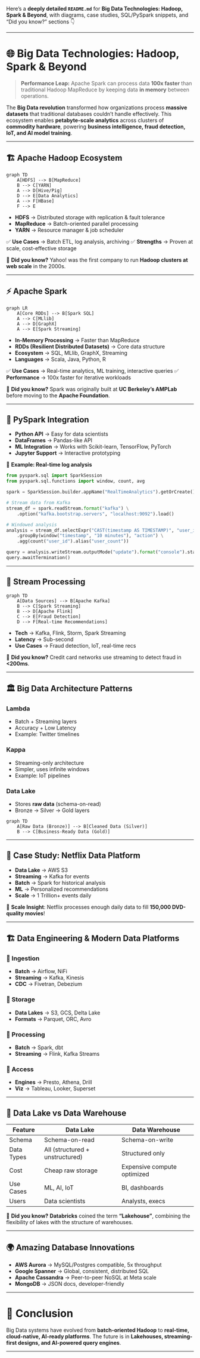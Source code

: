 Here’s a **deeply detailed `README.md`** for **Big Data Technologies: Hadoop, Spark & Beyond**, with diagrams, case studies, SQL/PySpark snippets, and “Did you know?” sections 👇

---

# 🌐 Big Data Technologies: Hadoop, Spark & Beyond

> **Performance Leap:**
> Apache Spark can process data **100x faster** than traditional Hadoop MapReduce by keeping data **in memory** between operations.

The **Big Data revolution** transformed how organizations process **massive datasets** that traditional databases couldn’t handle effectively.
This ecosystem enables **petabyte-scale analytics** across clusters of **commodity hardware**, powering **business intelligence, fraud detection, IoT, and AI model training**.

---

## 🏗️ Apache Hadoop Ecosystem

```mermaid
graph TD
    A[HDFS] --> B[MapReduce]
    B --> C[YARN]
    A --> D[Hive/Pig]
    D --> E[Data Analytics]
    A --> F[HBase]
    F --> E
```

* **HDFS** → Distributed storage with replication & fault tolerance
* **MapReduce** → Batch-oriented parallel processing
* **YARN** → Resource manager & job scheduler

✅ **Use Cases** → Batch ETL, log analysis, archiving
✅ **Strengths** → Proven at scale, cost-effective storage

🧠 **Did you know?**
Yahoo! was the first company to run **Hadoop clusters at web scale** in the 2000s.

---

## ⚡ Apache Spark

```mermaid
graph LR
    A[Core RDDs] --> B[Spark SQL]
    A --> C[MLlib]
    A --> D[GraphX]
    A --> E[Spark Streaming]
```

* **In-Memory Processing** → Faster than MapReduce
* **RDDs (Resilient Distributed Datasets)** → Core data structure
* **Ecosystem** → SQL, MLlib, GraphX, Streaming
* **Languages** → Scala, Java, Python, R

✅ **Use Cases** → Real-time analytics, ML training, interactive queries
✅ **Performance** → 100x faster for iterative workloads

🧠 **Did you know?**
Spark was originally built at **UC Berkeley’s AMPLab** before moving to the **Apache Foundation**.

---

## 🐍 PySpark Integration

* **Python API** → Easy for data scientists
* **DataFrames** → Pandas-like API
* **ML Integration** → Works with Scikit-learn, TensorFlow, PyTorch
* **Jupyter Support** → Interactive prototyping

🔎 **Example: Real-time log analysis**

```python
from pyspark.sql import SparkSession
from pyspark.sql.functions import window, count, avg

spark = SparkSession.builder.appName("RealTimeAnalytics").getOrCreate()

# Stream data from Kafka
stream_df = spark.readStream.format("kafka") \
    .option("kafka.bootstrap.servers", "localhost:9092").load()

# Windowed analysis
analysis = stream_df.selectExpr("CAST(timestamp AS TIMESTAMP)", "user_id", "action") \
    .groupBy(window("timestamp", "10 minutes"), "action") \
    .agg(count("user_id").alias("user_count"))

query = analysis.writeStream.outputMode("update").format("console").start()
query.awaitTermination()
```

---

## 🔄 Stream Processing

```mermaid
graph TD
    A[Data Sources] --> B[Apache Kafka]
    B --> C[Spark Streaming]
    B --> D[Apache Flink]
    C --> E[Fraud Detection]
    D --> F[Real-time Recommendations]
```

* **Tech** → Kafka, Flink, Storm, Spark Streaming
* **Latency** → Sub-second
* **Use Cases** → Fraud detection, IoT, real-time recs

🧠 **Did you know?**
Credit card networks use streaming to detect fraud in **<200ms**.

---

## 🏛️ Big Data Architecture Patterns

### Lambda

* Batch + Streaming layers
* Accuracy + Low Latency
* Example: Twitter timelines

### Kappa

* Streaming-only architecture
* Simpler, uses infinite windows
* Example: IoT pipelines

### Data Lake

* Stores **raw data** (schema-on-read)
* Bronze → Silver → Gold layers

```mermaid
graph TD
    A[Raw Data (Bronze)] --> B[Cleaned Data (Silver)]
    B --> C[Business-Ready Data (Gold)]
```

---

## 🏢 Case Study: Netflix Data Platform

* **Data Lake** → AWS S3
* **Streaming** → Kafka for events
* **Batch** → Spark for historical analysis
* **ML** → Personalized recommendations
* **Scale** → 1 Trillion+ events daily

🧠 **Scale Insight**:
Netflix processes enough daily data to fill **150,000 DVD-quality movies**!

---

## 🏗️ Data Engineering & Modern Data Platforms

### 🔹 Ingestion

* **Batch** → Airflow, NiFi
* **Streaming** → Kafka, Kinesis
* **CDC** → Fivetran, Debezium

### 🔹 Storage

* **Data Lakes** → S3, GCS, Delta Lake
* **Formats** → Parquet, ORC, Avro

### 🔹 Processing

* **Batch** → Spark, dbt
* **Streaming** → Flink, Kafka Streams

### 🔹 Access

* **Engines** → Presto, Athena, Drill
* **Viz** → Tableau, Looker, Superset

---

## 🏰 Data Lake vs Data Warehouse

| Feature    | Data Lake                       | Data Warehouse              |
| ---------- | ------------------------------- | --------------------------- |
| Schema     | Schema-on-read                  | Schema-on-write             |
| Data Types | All (structured + unstructured) | Structured only             |
| Cost       | Cheap raw storage               | Expensive compute optimized |
| Use Cases  | ML, AI, IoT                     | BI, dashboards              |
| Users      | Data scientists                 | Analysts, execs             |

🧠 **Did you know?**
**Databricks** coined the term **“Lakehouse”**, combining the flexibility of lakes with the structure of warehouses.

---

## 🌍 Amazing Database Innovations

* **AWS Aurora** → MySQL/Postgres compatible, 5x throughput
* **Google Spanner** → Global, consistent, distributed SQL
* **Apache Cassandra** → Peer-to-peer NoSQL at Meta scale
* **MongoDB** → JSON docs, developer-friendly

---

# 🚀 Conclusion

Big Data systems have evolved from **batch-oriented Hadoop** to **real-time, cloud-native, AI-ready platforms**.
The future is in **Lakehouses, streaming-first designs, and AI-powered query engines**.

---

